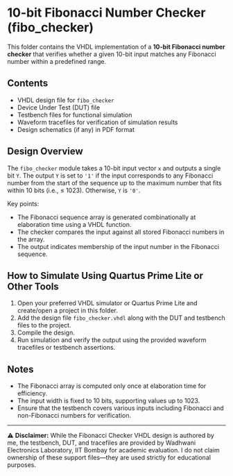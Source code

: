 # 10-bit Fibonacci Number Checker (fibo_checker)

This folder contains the VHDL implementation of a **10-bit Fibonacci number checker** that verifies whether a given 10-bit input matches any Fibonacci number within a predefined range.

## Contents

- VHDL design file for `fibo_checker`  
- Device Under Test (DUT) file  
- Testbench files for functional simulation  
- Waveform tracefiles for verification of simulation results  
- Design schematics (if any) in PDF format  

## Design Overview

The `fibo_checker` module takes a 10-bit input vector `x` and outputs a single bit `Y`. The output `Y` is set to `'1'` if the input corresponds to any Fibonacci number from the start of the sequence up to the maximum number that fits within 10 bits (i.e., ≤ 1023). Otherwise, `Y` is `'0'`.

Key points:

- The Fibonacci sequence array is generated combinationally at elaboration time using a VHDL function.  
- The checker compares the input against all stored Fibonacci numbers in the array.  
- The output indicates membership of the input number in the Fibonacci sequence.

## How to Simulate Using Quartus Prime Lite or Other Tools

1. Open your preferred VHDL simulator or Quartus Prime Lite and create/open a project in this folder.  
2. Add the design file `fibo_checker.vhdl` along with the DUT and testbench files to the project.  
3. Compile the design.  
4. Run simulation and verify the output using the provided waveform tracefiles or testbench assertions.

## Notes

- The Fibonacci array is computed only once at elaboration time for efficiency.  
- The input width is fixed to 10 bits, supporting values up to 1023.  
- Ensure that the testbench covers various inputs including Fibonacci and non-Fibonacci numbers for verification.

---

⚠️ **Disclaimer:** While the Fibonacci Checker VHDL design is authored by me, the testbench, DUT, and tracefiles are provided by Wadhwani Electronics Laboratory, IIT Bombay for academic evaluation. I do not claim ownership of these support files—they are used strictly for educational purposes.
